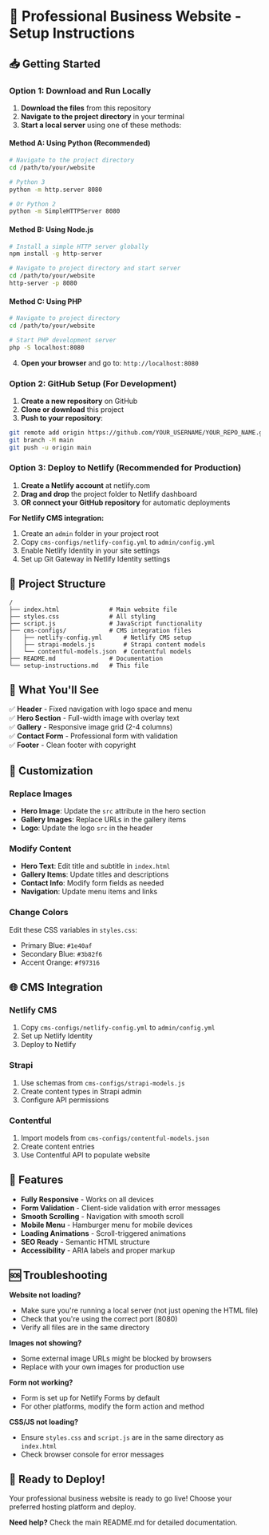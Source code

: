 # 🚀 Professional Business Website - Setup Instructions

## 📥 Getting Started

### Option 1: Download and Run Locally

1. **Download the files** from this repository
2. **Navigate to the project directory** in your terminal
3. **Start a local server** using one of these methods:

#### Method A: Using Python (Recommended)
```bash
# Navigate to the project directory
cd /path/to/your/website

# Python 3
python -m http.server 8080

# Or Python 2
python -m SimpleHTTPServer 8080
```

#### Method B: Using Node.js
```bash
# Install a simple HTTP server globally
npm install -g http-server

# Navigate to project directory and start server
cd /path/to/your/website
http-server -p 8080
```

#### Method C: Using PHP
```bash
# Navigate to project directory
cd /path/to/your/website

# Start PHP development server
php -S localhost:8080
```

4. **Open your browser** and go to: `http://localhost:8080`

### Option 2: GitHub Setup (For Development)

1. **Create a new repository** on GitHub
2. **Clone or download** this project
3. **Push to your repository**:

```bash
git remote add origin https://github.com/YOUR_USERNAME/YOUR_REPO_NAME.git
git branch -M main
git push -u origin main
```

### Option 3: Deploy to Netlify (Recommended for Production)

1. **Create a Netlify account** at netlify.com
2. **Drag and drop** the project folder to Netlify dashboard
3. **OR connect your GitHub repository** for automatic deployments

**For Netlify CMS integration:**
1. Create an `admin` folder in your project root
2. Copy `cms-configs/netlify-config.yml` to `admin/config.yml`
3. Enable Netlify Identity in your site settings
4. Set up Git Gateway in Netlify Identity settings

## 📁 Project Structure

```
/
├── index.html              # Main website file
├── styles.css              # All styling
├── script.js               # JavaScript functionality
├── cms-configs/            # CMS integration files
│   ├── netlify-config.yml      # Netlify CMS setup
│   ├── strapi-models.js        # Strapi content models
│   └── contentful-models.json  # Contentful models
├── README.md               # Documentation
└── setup-instructions.md   # This file
```

## 🎨 What You'll See

✅ **Header** - Fixed navigation with logo space and menu  
✅ **Hero Section** - Full-width image with overlay text  
✅ **Gallery** - Responsive image grid (2-4 columns)  
✅ **Contact Form** - Professional form with validation  
✅ **Footer** - Clean footer with copyright  

## 🔧 Customization

### Replace Images
- **Hero Image**: Update the `src` attribute in the hero section
- **Gallery Images**: Replace URLs in the gallery items
- **Logo**: Update the logo `src` in the header

### Modify Content
- **Hero Text**: Edit title and subtitle in `index.html`
- **Gallery Items**: Update titles and descriptions
- **Contact Info**: Modify form fields as needed
- **Navigation**: Update menu items and links

### Change Colors
Edit these CSS variables in `styles.css`:
- Primary Blue: `#1e40af`
- Secondary Blue: `#3b82f6`
- Accent Orange: `#f97316`

## 🌐 CMS Integration

### Netlify CMS
1. Copy `cms-configs/netlify-config.yml` to `admin/config.yml`
2. Set up Netlify Identity
3. Deploy to Netlify

### Strapi
1. Use schemas from `cms-configs/strapi-models.js`
2. Create content types in Strapi admin
3. Configure API permissions

### Contentful
1. Import models from `cms-configs/contentful-models.json`
2. Create content entries
3. Use Contentful API to populate website

## 📱 Features

- **Fully Responsive** - Works on all devices
- **Form Validation** - Client-side validation with error messages
- **Smooth Scrolling** - Navigation with smooth scroll
- **Mobile Menu** - Hamburger menu for mobile devices
- **Loading Animations** - Scroll-triggered animations
- **SEO Ready** - Semantic HTML structure
- **Accessibility** - ARIA labels and proper markup

## 🆘 Troubleshooting

**Website not loading?**
- Make sure you're running a local server (not just opening the HTML file)
- Check that you're using the correct port (8080)
- Verify all files are in the same directory

**Images not showing?**
- Some external image URLs might be blocked by browsers
- Replace with your own images for production use

**Form not working?**
- Form is set up for Netlify Forms by default
- For other platforms, modify the form action and method

**CSS/JS not loading?**
- Ensure `styles.css` and `script.js` are in the same directory as `index.html`
- Check browser console for error messages

## 🚀 Ready to Deploy!

Your professional business website is ready to go live! Choose your preferred hosting platform and deploy.

**Need help?** Check the main README.md for detailed documentation.